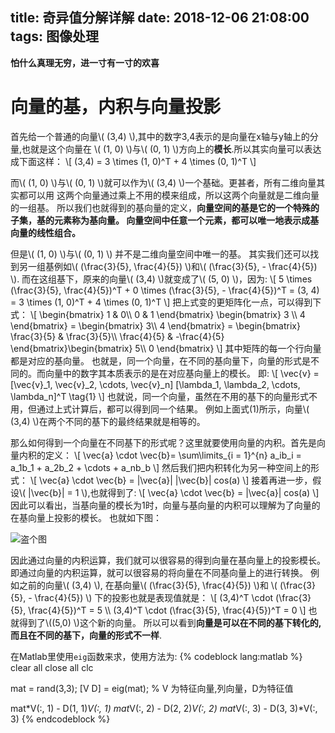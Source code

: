 title: 奇异值分解详解
date: 2018-12-06 21:08:00
tags: 图像处理
---
**怕什么真理无穷，进一寸有一寸的欢喜**
<!--more-->

<script type="text/javascript" src="http://cdn.mathjax.org/mathjax/latest/MathJax.js?config=TeX-AMS-MML_HTMLorMML"></script>

# 向量的基，内积与向量投影
首先给一个普通的向量\\( (3,4)  \\),其中的数字3,4表示的是向量在x轴与y轴上的分量,也就是这个向量在
\\( (1, 0) \\)与\\( (0, 1) \\)方向上的**模长**.所以其实向量可以表达成下面这样：
\\[
(3,4) = 3 \times (1, 0)^T + 4 \times (0, 1)^T
\\]

而\\( (1, 0) \\)与\\( (0, 1) \\)就可以作为\\( (3,4) \\)一个基础。更甚者，所有二维向量其实都可以用
这两个向量通过乘上不用的模来组成，所以这两个向量就是二维向量的一组基。
所以我们也就得到的基向量的定义，**向量空间的基是它的一个特殊的子集，基的元素称为基向量。
向量空间中任意一个元素，都可以唯一地表示成基向量的线性组合。**

但是\\( (1, 0) \\)与\\( (0, 1) \\) 并不是二维向量空间中唯一的基。
其实我们还可以找到另一组基例如\\( (\frac{3}{5}, \frac{4}{5})  \\)和\\( (\frac{3}{5}, - \frac{4}{5})  \\).
而在这组基下，原来的向量\\( (3,4) \\)就变成了\\( (5, 0) \\)，因为:
\\[
5 \times (\frac{3}{5}, \frac{4}{5})^T + 0 \times (\frac{3}{5}, - \frac{4}{5})^T = (3, 4) = 3 \times (1, 0)^T + 4 \times (0, 1)^T
\\]
把上式变的更矩阵化一点，可以得到下式：
\\[
\begin{bmatrix}
1 & 0\\\\
0 & 1
\end{bmatrix} \begin{bmatrix}
3 \\\\
4
\end{bmatrix} = \begin{bmatrix}
3\\\\
4
\end{bmatrix} = \begin{bmatrix}
\frac{3}{5} & \frac{3}{5}\\\\
\frac{4}{5} & -\frac{4}{5}
\end{bmatrix}\begin{bmatrix}
5\\\\
0
\end{bmatrix}
\\]
其中矩阵的每一个行向量都是对应的基向量。
也就是，同一个向量，在不同的基向量下，向量的形式是不同的。而向量中的数字其本质表示的是在对应基向量上的模长。
即:
\\[
\vec{v} = [\vec{v}_1, \vec{v}_2, \cdots, \vec{v}_n] [\lambda_1, \lambda_2, \cdots, \lambda_n]^T
\tag{1}
\\]
也就说，同一个向量，虽然在不用的基下的向量形式不用，但通过上式计算后，都可以得到同一个结果。
例如上面式(1)所示，向量\\( (3,4) \\)在两个不同的基下的最终结果就是相等的。

那么如何得到一个向量在不同基下的形式呢？这里就要使用向量的内积。首先是向量内积的定义：
\\[
\vec{a} \cdot \vec{b}= \sum\limits_{i = 1}^{n} a_ib_i = a_1b_1 + a_2b_2 + \cdots + a_nb_b
\\]
然后我们把内积转化为另一种空间上的形式：
\\[
\vec{a} \cdot \vec{b} = |\vec{a}| |\vec{b}| cos(a)
\\]
接着再进一步，假设\\( |\vec{b}| = 1 \\),也就得到了:
\\[
\vec{a} \cdot \vec{b} = |\vec{a}| cos(a)
\\]
因此可以看出，当基向量的模长为1时，向量与基向量的内积可以理解为了向量的在基向量上投影的模长。
也就如下图：

![盗个图](https://i.ibb.co/5LFKJTk/36936572-25.png)

因此通过向量的内积运算，我们就可以很容易的得到向量在基向量上的投影模长。
即通过向量的内积运算，就可以很容易的将向量在不同基向量上的进行转换。
例如之前的向量\\( (3,4) \\), 在基向量\\( (\frac{3}{5}, \frac{4}{5})  \\)和
\\( (\frac{3}{5}, - \frac{4}{5})  \\)
下的投影也就是表现值就是：
\\[
(3,4)^T \cdot (\frac{3}{5}, \frac{4}{5})^T = 5 \\\\
(3,4)^T \cdot (\frac{3}{5}, \frac{4}{5})^T = 0
\\]
也就得到了\\((5,0) \\)这个新的向量。
所以可以看到**向量是可以在不同的基下转化的,而且在不同的基下，向量的形式不一样**.




在Matlab里使用`eig`函数来求，使用方法为:
{% codeblock lang:matlab %}
clear all
close all
clc

mat = rand(3,3);
[V D] = eig(mat); % V 为特征向量,列向量，D为特征值

mat*V(:, 1) - D(1, 1)*V(:, 1)
mat*V(:, 2) - D(2, 2)*V(:, 2)
mat*V(:, 3) - D(3, 3)*V(:, 3)
{% endcodeblock %}


